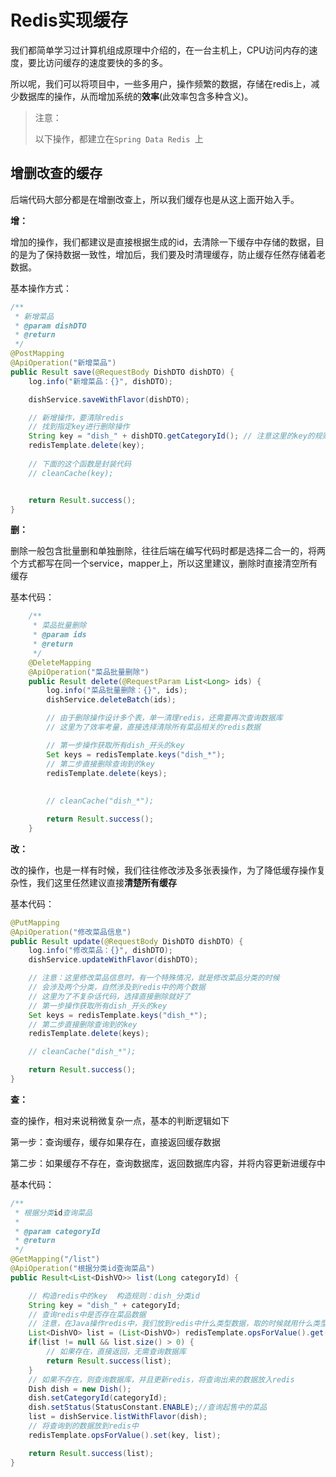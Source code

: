 # Redis实现缓存

我们都简单学习过计算机组成原理中介绍的，在一台主机上，CPU访问内存的速度，要比访问缓存的速度要快的多的多。

所以呢，我们可以将项目中，一些多用户，操作频繁的数据，存储在redis上，减少数据库的操作，从而增加系统的**效率**(此效率包含多种含义)。

>注意：
>
>以下操作，都建立在`Spring Data Redis `上

## 增删改查的缓存

后端代码大部分都是在增删改查上，所以我们缓存也是从这上面开始入手。



**增：**

增加的操作，我们都建议是直接根据生成的id，去清除一下缓存中存储的数据，目的是为了保持数据一致性，增加后，我们要及时清理缓存，防止缓存任然存储着老数据。

基本操作方式：

```java
/**
 * 新增菜品
 * @param dishDTO
 * @return
 */
@PostMapping
@ApiOperation("新增菜品")
public Result save(@RequestBody DishDTO dishDTO) {
    log.info("新增菜品：{}", dishDTO);

    dishService.saveWithFlavor(dishDTO);

    // 新增操作，要清除redis
    // 找到指定key进行删除操作
    String key = "dish_" + dishDTO.getCategoryId(); // 注意这里的key的规则是我们自己指定
    redisTemplate.delete(key);
    
    // 下面的这个函数是封装代码
    // cleanCache(key);


    return Result.success();
}
```





**删：**

删除一般包含批量删和单独删除，往往后端在编写代码时都是选择二合一的，将两个方式都写在同一个service，mapper上，所以这里建议，删除时直接清空所有缓存

基本代码：

```java
    /**
     * 菜品批量删除
     * @param ids
     * @return
     */
    @DeleteMapping
    @ApiOperation("菜品批量删除")
    public Result delete(@RequestParam List<Long> ids) {
        log.info("菜品批量删除：{}", ids);
        dishService.deleteBatch(ids);

        // 由于删除操作设计多个表，单一清理redis，还需要再次查询数据库
        // 这里为了效率考量，直接选择清除所有菜品相关的redis数据

        // 第一步操作获取所有dish_开头的key
        Set keys = redisTemplate.keys("dish_*");
        // 第二步直接删除查询到的key
        redisTemplate.delete(keys);
        
        
        // cleanCache("dish_*");

        return Result.success();
    }
```





**改：**

改的操作，也是一样有时候，我们往往修改涉及多张表操作，为了降低缓存操作复杂性，我们这里任然建议直接**清楚所有缓存**

基本代码：

```java
@PutMapping
@ApiOperation("修改菜品信息")
public Result update(@RequestBody DishDTO dishDTO) {
    log.info("修改菜品：{}", dishDTO);
    dishService.updateWithFlavor(dishDTO);

    // 注意：这里修改菜品信息时，有一个特殊情况，就是修改菜品分类的时候
    // 会涉及两个分类，自然涉及到redis中的两个数据
    // 这里为了不复杂话代码，选择直接删除就好了
    // 第一步操作获取所有dish_开头的key
    Set keys = redisTemplate.keys("dish_*");
    // 第二步直接删除查询到的key
    redisTemplate.delete(keys);

    // cleanCache("dish_*");

    return Result.success();
}
```



**查：**

查的操作，相对来说稍微复杂一点，基本的判断逻辑如下

第一步：查询缓存，缓存如果存在，直接返回缓存数据

第二步：如果缓存不存在，查询数据库，返回数据库内容，并将内容更新进缓存中



基本代码：

```java
/**
 * 根据分类id查询菜品
 *
 * @param categoryId
 * @return
 */
@GetMapping("/list")
@ApiOperation("根据分类id查询菜品")
public Result<List<DishVO>> list(Long categoryId) {

    // 构造redis中的key  构造规则：dish_分类id
    String key = "dish_" + categoryId;
    // 查询redis中是否存在菜品数据
    // 注意，在Java操作redis中，我们放到redis中什么类型数据，取的时候就用什么类型数据
    List<DishVO> list = (List<DishVO>) redisTemplate.opsForValue().get(key);
    if(list != null && list.size() > 0) {
        // 如果存在，直接返回，无需查询数据库
        return Result.success(list);
    }
    // 如果不存在，则查询数据库，并且更新redis，将查询出来的数据放入redis
    Dish dish = new Dish();
    dish.setCategoryId(categoryId);
    dish.setStatus(StatusConstant.ENABLE);//查询起售中的菜品
    list = dishService.listWithFlavor(dish);
    // 将查询到的数据放到redis中
    redisTemplate.opsForValue().set(key, list);

    return Result.success(list);
}
```





